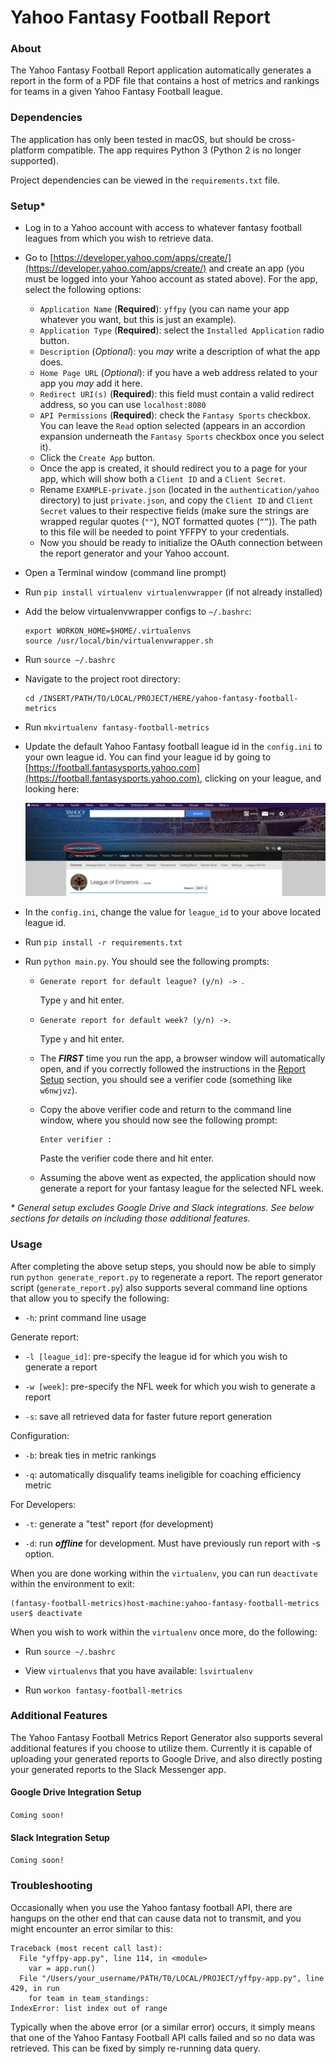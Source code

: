 # Yahoo Fantasy Football Report

<a name="about"></a>
### About
The Yahoo Fantasy Football Report application automatically generates a report in the form of a PDF file that contains a host of metrics and rankings for teams in a given Yahoo Fantasy Football league.

<a name="dependencies"></a>
### Dependencies
The application has only been tested in macOS, but should be cross-platform compatible. The app requires Python 3 (Python 2 is no longer supported).

Project dependencies can be viewed in the `requirements.txt` file.

<a name="setup"></a>
### Setup*

* Log in to a Yahoo account with access to whatever fantasy football leagues from which you wish to retrieve data.
* Go to [https://developer.yahoo.com/apps/create/](https://developer.yahoo.com/apps/create/) and create an app (you must be logged into your Yahoo account as stated above). For the app, select the following options:
    * `Application Name` (**Required**): `yffpy` (you can name your app whatever you want, but this is just an example).
    * `Application Type` (**Required**): select the `Installed Application` radio button.
    * `Description` (*Optional*): you *may* write a description of what the app does.
    * `Home Page URL` (*Optional*): if you have a web address related to your app you *may* add it here.
    * `Redirect URI(s)` (**Required**): this field must contain a valid redirect address, so you can use `localhost:8080`
    * `API Permissions` (**Required**): check the `Fantasy Sports` checkbox. You can leave the `Read` option selected (appears in an accordion expansion underneath the `Fantasy Sports` checkbox once you select it).
    * Click the `Create App` button.
    * Once the app is created, it should redirect you to a page for your app, which will show both a `Client ID` and a `Client Secret`.
    * Rename `EXAMPLE-private.json` (located in the `authentication/yahoo` directory) to just `private.json`, and copy the `Client ID` and `Client Secret` values to their respective fields (make sure the strings are wrapped regular quotes (`""`), NOT formatted quotes (`“”`)). The path to this file will be needed to point YFFPY to your credentials.
    * Now you should be ready to initialize the OAuth connection between the report generator and your Yahoo account.
    
* Open a Terminal window (command line prompt)

* Run `pip install virtualenv virtualenvwrapper` (if not already installed)

* Add the below virtualenvwrapper configs to `~/.bashrc`:
    ```
    export WORKON_HOME=$HOME/.virtualenvs
    source /usr/local/bin/virtualenvwrapper.sh
    ```
* Run `source ~/.bashrc`

* Navigate to the project root directory:
    ```
    cd /INSERT/PATH/TO/LOCAL/PROJECT/HERE/yahoo-fantasy-football-metrics
    ```

* Run `mkvirtualenv fantasy-football-metrics`

* Update the default Yahoo Fantasy football league id in the `config.ini` to your own league id. You can find your league id by going to [https://football.fantasysports.yahoo.com](https://football.fantasysports.yahoo.com), clicking on your league, and looking here:

    ![yahoo-fantasy-football-league-id-location.png](resources/yahoo-fantasy-football-league-id-location.png)

* In the `config.ini`, change the value for `league_id` to your above located league id.

* Run `pip install -r requirements.txt`

* Run `python main.py`. You should see the following prompts: 
    * `Generate report for default league? (y/n) -> `. 
    
        Type `y` and hit enter. 
    * `Generate report for default week? (y/n) ->`. 
        
        Type `y` and hit enter.
    * The ***FIRST*** time you run the app, a browser window will automatically open, and if you correctly followed the instructions in the [Report Setup](#setup) section, you should see a verifier code (something like `w6nwjvz`).
    * Copy the above verifier code and return to the command line window, where you should now see the following prompt:
      ```
      Enter verifier :
      ```
      Paste the verifier code there and hit enter.
    * Assuming the above went as expected, the application should now generate a report for your fantasy league for the selected NFL week.

_\* General setup excludes Google Drive and Slack integrations. See below sections for details on including those additional features._

<a name="usage"></a>
### Usage

After completing the above setup steps, you should now be able to simply run `python generate_report.py` to regenerate a report. The report generator script (`generate_report.py`) also supports several command line options that allow you to specify the following:

* `-h`: print command line usage

Generate report:

* `-l [league_id]`: pre-specify the league id for which you wish to generate a report

* `-w [week]`: pre-specify the NFL week for which you wish to generate a report

* `-s`: save all retrieved data for faster future report generation


Configuration:

* `-b`: break ties in metric rankings

* `-q`: automatically disqualify teams ineligible for coaching efficiency metric

For Developers:

* `-t`: generate a "test" report (for development)

* `-d`: run ***offline*** for development. Must have previously run report with -s option.

When you are done working within the `virtualenv`, you can run `deactivate` within the environment to exit:
```
(fantasy-football-metrics)host-machine:yahoo-fantasy-football-metrics user$ deactivate
```

When you wish to work within the `virtualenv` once more, do the following:
 
 * Run `source ~/.bashrc`
 
 * View `virtualenvs` that you have available: `lsvirtualenv`
 
 * Run `workon fantasy-football-metrics`

<a name="features"></a>
### Additional Features

The Yahoo Fantasy Football Metrics Report Generator also supports several additional features if you choose to utilize them. Currently it is capable of uploading your generated reports to Google Drive, and also directly posting your generated reports to the Slack Messenger app.

<a name="google"></a>
#### Google Drive Integration Setup

`Coming soon!`

<a name="slack"></a>
#### Slack Integration Setup

`Coming soon!`

<a name="troubleshooting"></a>
### Troubleshooting

Occasionally when you use the Yahoo fantasy football API, there are hangups on the other end that can cause data not to transmit, and you might encounter an error similar to this:
```
Traceback (most recent call last):
  File "yffpy-app.py", line 114, in <module>
    var = app.run()
  File "/Users/your_username/PATH/T0/LOCAL/PROJECT/yffpy-app.py", line 429, in run
    for team in team_standings:
IndexError: list index out of range
```

Typically when the above error (or a similar error) occurs, it simply means that one of the Yahoo Fantasy Football API calls failed and so no data was retrieved. This can be fixed by simply re-running data query.
